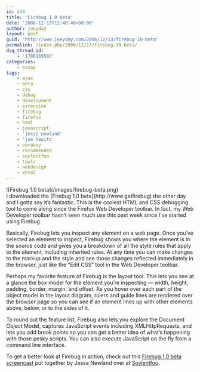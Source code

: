 ```yaml
---
id: 438
title: 'Firebug 1.0 beta'
date: '2006-12-13T12:40:46+00:00'
author: joeyday
layout: post
guid: 'http://www.joeyday.com/2006/12/13/firebug-10-beta'
permalink: /index.php/2006/12/13/firebug-10-beta/
dsq_thread_id:
    - '1786169583'
categories:
    - essay
tags:
    - ajax
    - beta
    - css
    - debug
    - development
    - extension
    - firebug
    - firefox
    - html
    - javascript
    - 'jesse newland'
    - 'joe hewitt'
    - parakey
    - recommended
    - soylentfoo
    - tools
    - webdesign
    - xhtml
---
```


<div class="lpic">![Firebug 1.0 beta](/images/firebug-beta.png)</div>I downloaded the [Firebug 1.0 beta](http://www.getfirebug) the other day and I gotta say it’s fantastic. This is the coolest HTML and CSS debugging tool to come along since the Firefox Web Developer toolbar. In fact, my Web Developer toolbar hasn’t seen much use this past week since I’ve started using Firebug.

Basically, Firebug lets you inspect any element on a web page. Once you’ve selected an element to inspect, Firebug shows you where the element is in the source code and gives you a breakdown of all the style rules that apply to the element, including inherited rules. At any time you can make changes to the markup and the style and see those changes reflected immediately in the browser, just like the “Edit CSS” tool in the Web Developer toolbar.

Perhaps my favorite feature of Firebug is the layout tool. This lets you see at a glance the box model for the element you’re inspecting — width, height, padding, border, margin, and offset. As you hover over each part of the object model in the layout diagram, rulers and guide lines are rendered over the browser page so you can see if an element lines up with other elements above, below, or to the sides of it.

To round out the feature list, Firebug also lets you explore the Document Object Model, captures JavaScript events including XMLHttpRequests, and lets you add break points so you can get a better idea of what’s happening with those pesky scripts. You can also execute JavaScript on the fly from a command line interface.

To get a better look at Firebug in action, check out this [Firebug 1.0 beta screencast](http://soylentfoo.jnewland.com/articles/2006/12/08/firebug-10-screencast) put together by Jesse Newland over at [Soylentfoo](http://soylentfoo.jnewland.com/).